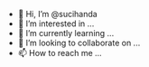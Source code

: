 - 👋 Hi, I’m @sucihanda
- 👀 I’m interested in ...
- 🌱 I’m currently learning ...
- 💞️ I’m looking to collaborate on ...
- 📫 How to reach me ...

<!---
sucihanda/sucihanda is a ✨ special ✨ repository because its `README.md` (this file) appears on your GitHub profile.
You can click the Preview link to take a look at your changes.
--->
